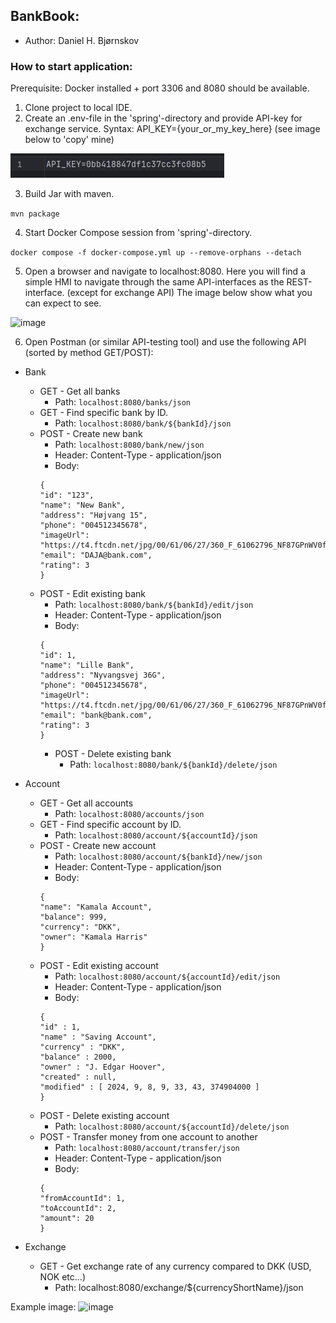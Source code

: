 ## BankBook:
- Author: Daniel H. Bjørnskov

### How to start application:
Prerequisite: Docker installed + port 3306 and 8080 should be available.
1. Clone project to local IDE.
2. Create an .env-file in the 'spring'-directory and provide API-key for exchange service. 
Syntax: API_KEY={your_or_my_key_here} (see image below to 'copy' mine)

![image](documentation/exchange_api.jpg)

3. Build Jar with maven.

```mvn package```

4. Start Docker Compose session from 'spring'-directory.

```docker compose -f docker-compose.yml up --remove-orphans --detach```

5. Open a browser and navigate to localhost:8080.
   Here you will find a simple HMI to navigate through the same API-interfaces as the REST-interface. (except for exchange API)
   The image below show what you can expect to see.

![image](documentation/bankbook.jpg)

6. Open Postman (or similar API-testing tool) and use the following API (sorted by method GET/POST):

- Bank
  - GET - Get all banks
    - Path: ```localhost:8080/banks/json```
  - GET - Find specific bank by ID.
    - Path: ```localhost:8080/bank/${bankId}/json``` 
  - POST - Create new bank
      - Path: ```localhost:8080/bank/new/json```
      - Header: Content-Type - application/json
      - Body:
      ```
      {
      "id": "123",
      "name": "New Bank",
      "address": "Højvang 15",
      "phone": "004512345678",
      "imageUrl": "https://t4.ftcdn.net/jpg/00/61/06/27/360_F_61062796_NF87GPnWV0fQ2LhoYNlyjev0PocRwZj9.jpg",
      "email": "DAJA@bank.com",
      "rating": 3
      }
      ```
  - POST - Edit existing bank
      - Path: ```localhost:8080/bank/${bankId}/edit/json```
      - Header: Content-Type - application/json
      - Body:
      ```
      {
      "id": 1,
      "name": "Lille Bank",
      "address": "Nyvangsvej 36G",
      "phone": "004512345678",
      "imageUrl": "https://t4.ftcdn.net/jpg/00/61/06/27/360_F_61062796_NF87GPnWV0fQ2LhoYNlyjev0PocRwZj9.jpg",
      "email": "bank@bank.com",
      "rating": 3
      }
      ```
    - POST - Delete existing bank
        - Path: ```localhost:8080/bank/${bankId}/delete/json```
   

- Account
    - GET - Get all accounts
        - Path: ```localhost:8080/accounts/json```
    - GET - Find specific account by ID.
        - Path: ```localhost:8080/account/${accountId}/json```
    - POST - Create new account
      - Path: ```localhost:8080/account/${bankId}/new/json```
      - Header: Content-Type - application/json
      - Body:
      ```
      {
      "name": "Kamala Account",
      "balance": 999,
      "currency": "DKK",
      "owner": "Kamala Harris"
      }
      ```
    - POST - Edit existing account
      - Path: ```localhost:8080/account/${accountId}/edit/json```
      - Header: Content-Type - application/json
      - Body:
      ```
      {
      "id" : 1,
      "name" : "Saving Account",
      "currency" : "DKK",
      "balance" : 2000,
      "owner" : "J. Edgar Hoover",
      "created" : null,
      "modified" : [ 2024, 9, 8, 9, 33, 43, 374904000 ]
      }
      ```
    - POST - Delete existing account
      - Path: ```localhost:8080/account/${accountId}/delete/json```
    - POST - Transfer money from one account to another
      - Path: ```localhost:8080/account/transfer/json```
      - Header: Content-Type - application/json
      - Body:
      ```
      {
      "fromAccountId": 1,
      "toAccountId": 2,
      "amount": 20
      }
      ```

- Exchange
  - GET - Get exchange rate of any currency compared to DKK (USD, NOK etc...)
    - Path: localhost:8080/exchange/${currencyShortName}/json

Example image:
![image](documentation/Rest-API-demo.jpg)


